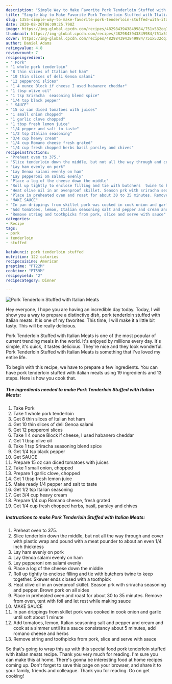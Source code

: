```yaml
---
description: "Simple Way to Make Favorite Pork Tenderloin Stuffed with Italian Meats"
title: "Simple Way to Make Favorite Pork Tenderloin Stuffed with Italian Meats"
slug: 1355-simple-way-to-make-favorite-pork-tenderloin-stuffed-with-italian-meats
date: 2020-08-26T06:09:25.798Z
image: https://img-global.cpcdn.com/recipes/4829843943849984/751x532cq70/pork-tenderloin-stuffed-with-italian-meats-recipe-main-photo.jpg
thumbnail: https://img-global.cpcdn.com/recipes/4829843943849984/751x532cq70/pork-tenderloin-stuffed-with-italian-meats-recipe-main-photo.jpg
cover: https://img-global.cpcdn.com/recipes/4829843943849984/751x532cq70/pork-tenderloin-stuffed-with-italian-meats-recipe-main-photo.jpg
author: Daniel Adams
ratingvalue: 4.8
reviewcount: 7
recipeingredient:
- " Pork"
- "1 whole pork tenderloin"
- "8 thin slices of Italian hot ham"
- "10 thin slices of deli Genoa salami"
- "12 pepperoni slices"
- "1 4 ounce Block if cheese I used habanero cheddar"
- "1 tbsp olive oil"
- "1 tsp Sriracha  seasoning blend spice"
- "1/4 tsp black pepper"
- " SAUCE"
- "15 oz can diced tomatoes with juices"
- "1 small onion chopped"
- "1 garlic clove chopped"
- "1 tbsp fresh lemon juice"
- "1/4 pepper and salt to taste"
- "1/2 tsp Italian seasoning"
- "3/4 cup heavy cream"
- "1/4 cup Romano cheese fresh grated"
- "1/4 cup fresh chopped herbs basil parsley and chives"
recipeinstructions:
- "Preheat oven to 375."
- "Slice tenderloin down the middle, but not all the way through and cover with plastic wrap and pound with a meat pounder to about an even 1/4 inch thickness"
- "Lay ham evenly on pork"
- "Lay Genoa salami evenly on ham"
- "Lay pepperoni om salami evenly"
- "Place a log of the cheese down the middle"
- "Roll up tightly to enclose filling and tie with butchers  twine to keep together. Skewer ends closed with a toothpick"
- "Heat olive oil in an ovenproof skillet. Season prk with sriracha seasoning and pepper. Brown pork on all sides"
- "Place in preheated oven and roast for about 30 to 35 minutes. Remove from oven, tent with foil and let rest while making sauce"
- "MAKE SAUCE"
- "In pan drippings from skillet pork was cooked in cook onion and garlic until soft about 1 minute"
- "Add tomatoes, lemon, Italian seasoning salt and pepper and cream and cook at a simmer until its a sauce consistancy  about 5 minutes, add romano cheese and herbs"
- "Remove string and toothpicks from pork, slice and serve with sauce"
categories:
- Recipe
tags:
- pork
- tenderloin
- stuffed

katakunci: pork tenderloin stuffed 
nutrition: 122 calories
recipecuisine: American
preptime: "PT22M"
cooktime: "PT59M"
recipeyield: "2"
recipecategory: Dinner

---
```



![Pork Tenderloin Stuffed with Italian Meats](https://img-global.cpcdn.com/recipes/4829843943849984/751x532cq70/pork-tenderloin-stuffed-with-italian-meats-recipe-main-photo.jpg)

Hey everyone, I hope you are having an incredible day today. Today, I will show you a way to prepare a distinctive dish, pork tenderloin stuffed with italian meats. It is one of my favorites. This time, I will make it a little bit tasty. This will be really delicious.

Pork Tenderloin Stuffed with Italian Meats is one of the most popular of current trending meals in the world. It's enjoyed by millions every day. It's simple, it's quick, it tastes delicious. They're nice and they look wonderful. Pork Tenderloin Stuffed with Italian Meats is something that I've loved my entire life.




To begin with this recipe, we have to prepare a few ingredients. You can have pork tenderloin stuffed with italian meats using 19 ingredients and 13 steps. Here is how you cook that.

<!--inarticleads1-->

##### The ingredients needed to make Pork Tenderloin Stuffed with Italian Meats:

1. Take  Pork
1. Take 1 whole pork tenderloin
1. Get 8 thin slices of Italian hot ham
1. Get 10 thin slices of deli Genoa salami
1. Get 12 pepperoni slices
1. Take 1 4 ounce Block if cheese, I used habanero cheddar
1. Get 1 tbsp olive oil
1. Take 1 tsp Sriracha  seasoning blend spice
1. Get 1/4 tsp black pepper
1. Get  SAUCE
1. Prepare 15 oz can diced tomatoes with juices
1. Take 1 small onion, chopped
1. Prepare 1 garlic clove, chopped
1. Get 1 tbsp fresh lemon juice
1. Make ready 1/4 pepper and salt to taste
1. Get 1/2 tsp Italian seasoning
1. Get 3/4 cup heavy cream
1. Prepare 1/4 cup Romano cheese, fresh grated
1. Get 1/4 cup fresh chopped herbs, basil, parsley and chives




<!--inarticleads2-->

##### Instructions to make Pork Tenderloin Stuffed with Italian Meats:

1. Preheat oven to 375.
1. Slice tenderloin down the middle, but not all the way through and cover with plastic wrap and pound with a meat pounder to about an even 1/4 inch thickness
1. Lay ham evenly on pork
1. Lay Genoa salami evenly on ham
1. Lay pepperoni om salami evenly
1. Place a log of the cheese down the middle
1. Roll up tightly to enclose filling and tie with butchers  twine to keep together. Skewer ends closed with a toothpick
1. Heat olive oil in an ovenproof skillet. Season prk with sriracha seasoning and pepper. Brown pork on all sides
1. Place in preheated oven and roast for about 30 to 35 minutes. Remove from oven, tent with foil and let rest while making sauce
1. MAKE SAUCE
1. In pan drippings from skillet pork was cooked in cook onion and garlic until soft about 1 minute
1. Add tomatoes, lemon, Italian seasoning salt and pepper and cream and cook at a simmer until its a sauce consistancy  about 5 minutes, add romano cheese and herbs
1. Remove string and toothpicks from pork, slice and serve with sauce




So that's going to wrap this up with this special food pork tenderloin stuffed with italian meats recipe. Thank you very much for reading. I'm sure you can make this at home. There's gonna be interesting food at home recipes coming up. Don't forget to save this page on your browser, and share it to your family, friends and colleague. Thank you for reading. Go on get cooking!
